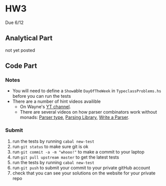 # HW3
Due 6/12

## Analytical  Part
not yet posted

## Code Part

### Notes
* You will need to define a `Show`able `DayOfTheWeek` in `TypeclassProblems.hs` before you can run the tests
* There are a number of hint videos availible
  * On Wayne's [YT channel](https://www.youtube.com/watch?v=ki6ZLeper70).
  * There are several videos on how parser combinators work without monads: [Parser type](https://youtu.be/CNqEECXPU6c), [Parsing Library](https://youtu.be/XyRLWIQeWmo), [Write a Parser](https://youtu.be/fJ1QPEfmXi8).


### Submit
1. run the tests by running ```cabal new-test``` 
1. run ```git status``` to make sure git is ok
1. run ```git commit -a -m "whooo!"``` to make a commit to your laptop
1. run ```git pull upstream master``` to get the latest tests
1. run the tests by running ```cabal new-test``` 
1. run ```git push``` to submit your commit to your private gitHub account
1. check that you can see your solutions on the website for your private repo
